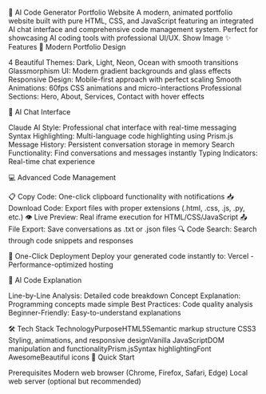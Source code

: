 🚀 AI Code Generator Portfolio Website
A modern, animated portfolio website built with pure HTML, CSS, and JavaScript featuring an integrated AI chat interface and comprehensive code management system. Perfect for showcasing AI coding tools with professional UI/UX.
Show Image
✨ Features
🎨 Modern Portfolio Design

4 Beautiful Themes: Dark, Light, Neon, Ocean with smooth transitions
Glassmorphism UI: Modern gradient backgrounds and glass effects
Responsive Design: Mobile-first approach with perfect scaling
Smooth Animations: 60fps CSS animations and micro-interactions
Professional Sections: Hero, About, Services, Contact with hover effects

🤖 AI Chat Interface

Claude AI Style: Professional chat interface with real-time messaging
Syntax Highlighting: Multi-language code highlighting using Prism.js
Message History: Persistent conversation storage in memory
Search Functionality: Find conversations and messages instantly
Typing Indicators: Real-time chat experience

💻 Advanced Code Management

📋 Copy Code: One-click clipboard functionality with notifications
📥 Download Code: Export files with proper extensions (.html, .css, .js, .py, etc.)
👁️ Live Preview: Real iframe execution for HTML/CSS/JavaScript
📤 File Export: Save conversations as .txt or .json files
🔍 Code Search: Search through code snippets and responses

🚀 One-Click Deployment
Deploy your generated code instantly to:
Vercel - Performance-optimized hosting


🧠 AI Code Explanation

Line-by-Line Analysis: Detailed code breakdown
Concept Explanation: Programming concepts made simple
Best Practices: Code quality analysis
Beginner-Friendly: Easy-to-understand explanations

🛠️ Tech Stack
TechnologyPurposeHTML5Semantic markup structure CSS3 Styling, animations, and responsive designVanilla JavaScriptDOM manipulation and functionalityPrism.jsSyntax highlightingFont AwesomeBeautiful icons
🚀 Quick Start

Prerequisites
Modern web browser (Chrome, Firefox, Safari, Edge)
Local web server (optional but recommended)
